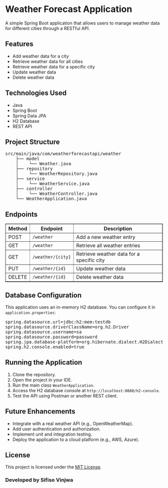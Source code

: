 
<body>

<h1>Weather Forecast Application</h1>
<p>A simple Spring Boot application that allows users to manage weather data for different cities through a RESTful API.</p>

<h2>Features</h2>
<ul>
    <li>Add weather data for a city</li>
    <li>Retrieve weather data for all cities</li>
    <li>Retrieve weather data for a specific city</li>
    <li>Update weather data</li>
    <li>Delete weather data</li>
</ul>

<h2>Technologies Used</h2>
<ul>
    <li>Java</li>
    <li>Spring Boot</li>
    <li>Spring Data JPA</li>
    <li>H2 Database</li>
    <li>REST API</li>
</ul>

<h2>Project Structure</h2>
<pre>
src/main/java/com/weatherforecastapi/weather
    ├── model
    │    └── Weather.java
    ├── repository
    │    └── WeatherRepository.java
    ├── service
    │    └── WeatherService.java
    ├── controller
    │    └── WeatherController.java
    └── WeatherApplication.java
</pre>

<h2>Endpoints</h2>
<table border="1" cellpadding="5" cellspacing="0">
    <thead>
        <tr>
            <th>Method</th>
            <th>Endpoint</th>
            <th>Description</th>
        </tr>
    </thead>
    <tbody>
        <tr>
            <td>POST</td>
            <td><code>/weather</code></td>
            <td>Add a new weather entry</td>
        </tr>
        <tr>
            <td>GET</td>
            <td><code>/weather</code></td>
            <td>Retrieve all weather entries</td>
        </tr>
        <tr>
            <td>GET</td>
            <td><code>/weather/{city}</code></td>
            <td>Retrieve weather data for a specific city</td>
        </tr>
        <tr>
            <td>PUT</td>
            <td><code>/weather/{id}</code></td>
            <td>Update weather data</td>
        </tr>
        <tr>
            <td>DELETE</td>
            <td><code>/weather/{id}</code></td>
            <td>Delete weather data</td>
        </tr>
    </tbody>
</table>

<h2>Database Configuration</h2>
<p>This application uses an in-memory H2 database. You can configure it in <code>application.properties</code>:</p>
<pre>
spring.datasource.url=jdbc:h2:mem:testdb
spring.datasource.driverClassName=org.h2.Driver
spring.datasource.username=sa
spring.datasource.password=password
spring.jpa.database-platform=org.hibernate.dialect.H2Dialect
spring.h2.console.enabled=true
</pre>

<h2>Running the Application</h2>
<ol>
    <li>Clone the repository.</li>
    <li>Open the project in your IDE.</li>
    <li>Run the main class <code>WeatherApplication</code>.</li>
    <li>Access the H2 database console at <code>http://localhost:8080/h2-console</code>.</li>
    <li>Test the API using Postman or another REST client.</li>
</ol>

<h2>Future Enhancements</h2>
<ul>
    <li>Integrate with a real weather API (e.g., OpenWeatherMap).</li>
    <li>Add user authentication and authorization.</li>
    <li>Implement unit and integration testing.</li>
    <li>Deploy the application to a cloud platform (e.g., AWS, Azure).</li>
</ul>

<h2>License</h2>
<p>This project is licensed under the <a href="LICENSE">MIT License</a>.</p>
<h3>Developed by Sifiso Vinjwa </h3>
</body>
</html>
